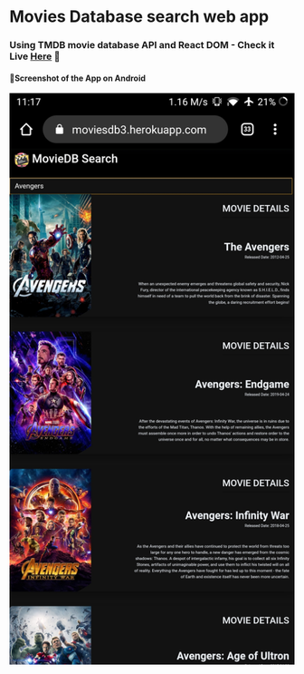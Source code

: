 # Movies Database search web app
### Using TMDB movie database API and React DOM - Check it Live [Here](https://moviesdb3.herokuapp.com/) :rocket:


#### :pushpin:Screenshot of the App on Android 

![alt text](https://github.com/kshitijzutshi/MoviesDB-App/blob/master/moviesdb.jpg)
